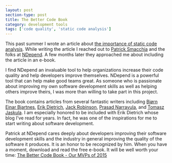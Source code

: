 ```yaml
---
layout: post
section-type: post
title: The Better Code Book
category: development tools
tags: ['code quality', 'static code analysis']
---
```


This past summer I wrote an article about [the importance of static code analysis](2015-08-30-the-importance-of-static-code-analysis.html). While writing the article I reached out to [Patrick Smacchia](http://codebetter.com/patricksmacchia/) and the folks at [NDepend](http://www.ndepend.com/). A few months later they approached me about including the article in an e-book. 

I find NDepend an invaluable tool to help organizations increase their code quality and help developers improve themselves. NDepend is a powerful tool that can help make good teams great. As someone who is passionate about improving my own software development skills as well as helping others improve theirs, I was more than willing to take part in this project.

The book contains articles from several fantastic writers including [Bjørn Einar Bjartnes](https://twitter.com/bjartnes), [Erik Dietrich](http://www.daedtech.com/ ), [Jack Robinson](jackrobinson.co.nz), [Prasad Narravula](http://www.objectcraftworks.com/), and [Tomasz Jaskula](http://jaskula.fr/). I am especially honored to be included with Erik Dietrich whose blog I've read for years. In fact, he was one of the inspirations for me to start writing about software development. 

Patrick at NDepend cares deeply about developers improving their software development skills and the industry in general improving the quality of the software it produces. It is an honor to be recognized by him. When you have a moment, download and read the free e-book. It will be well worth your time:
[The Better Code Book - Our MVPs of 2015](http://blog.ndepend.com/better-code-book-2015/) 
